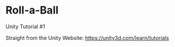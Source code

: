 # Roll-a-Ball
Unity Tutorial #1

Straight from the Unity Website:
https://unity3d.com/learn/tutorials
